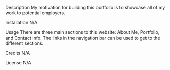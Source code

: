 Description
My motivation for building this portfolio is to showcase all of my work to potential employers.

Installation
N/A

Usage
There are three main sections to this website: About Me, Portfolio, and Contact Info. The links in the navigation bar can be used to get to the different sections.

Credits
N/A

License
N/A
